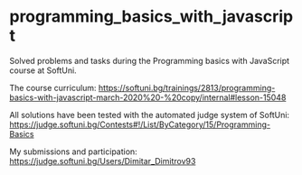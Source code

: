 # programming_basics_with_javascript
 Solved problems and tasks during the Programming basics with JavaScript course at SoftUni. 

The course curriculum:
https://softuni.bg/trainings/2813/programming-basics-with-javascript-march-2020%20-%20copy/internal#lesson-15048

All solutions have been tested with the automated judge system of SoftUni:
https://judge.softuni.bg/Contests#!/List/ByCategory/15/Programming-Basics

My submissions and participation:
https://judge.softuni.bg/Users/Dimitar_Dimitrov93
